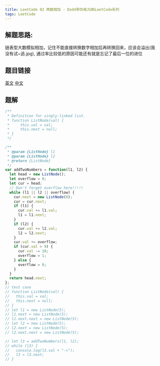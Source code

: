 ```yaml
---
title: LeetCode 02 两数相加 - Dodd带你用JS刷LeetCode系列
tags: LeetCode
---
```


## 解题思路:

链表型大数模拟相加，记住不能直接转换数字相加后再转换回来，应该会溢出(我没有试~逃.jpg), 通过率比较低的原因可能还有就是忘记了最后一位的进位

<!-- more -->

## 题目链接

[英文](https://leetcode.com/problems/add-two-numbers/) [中文](https://leetcode-cn.com/problems/add-two-numbers/)

## 题解

```javascript
/**
 * Definition for singly-linked list.
 * function ListNode(val) {
 *     this.val = val;
 *     this.next = null;
 * }
 */

/**
 * @param {ListNode} l1
 * @param {ListNode} l2
 * @return {ListNode}
 */
var addTwoNumbers = function(l1, l2) {
  let head = new ListNode();
  let overflow = 0;
  let cur = head;
  // Don't forget overflow here!!!!!
  while (l1 || l2 || overflow) {
    cur.next = new ListNode(0);
    cur = cur.next;
    if (l1) {
      cur.val += l1.val;
      l1 = l1.next;
    }
    if (l2) {
      cur.val += l2.val;
      l2 = l2.next;
    }
    cur.val += overflow;
    if (cur.val > 9) {
      cur.val -= 10;
      overflow = 1;
    } else {
      overflow = 0;
    }
  }
  return head.next;
};
// test case
// function ListNode(val) {
//   this.val = val;
//   this.next = null;
// }
// let l1 = new ListNode(5);
// l1.next = new ListNode(5);
// l1.next.next = new ListNode(5);
// let l2 = new ListNode(5);
// l2.next = new ListNode(5);
// l2.next.next = new ListNode(5);

// let l3 = addTwoNumbers(l1, l2);
// while (l3) {
//   console.log(l3.val + "->");
//   l3 = l3.next;
// }
```
